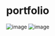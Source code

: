# portfolio

![image](https://github.com/shafat730/portfolio/assets/121899434/5491def3-2b17-4151-9441-1bdcf77768d5)
![image](https://github.com/shafat730/portfolio/assets/121899434/26740637-b802-4840-bee7-853af1995bfe)
